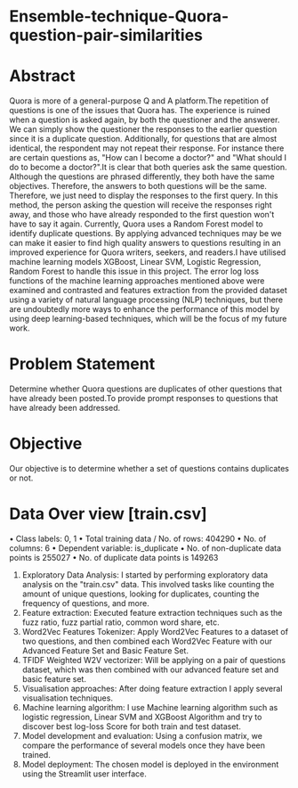 # Ensemble-technique-Quora-question-pair-similarities
# Abstract

Quora is more of a general-purpose Q and A platform.The repetition of questions is one of the issues that Quora has. The experience is ruined when a question is asked again, by both the questioner and the answerer. We can simply show the questioner the responses to the earlier question since it is a duplicate question. Additionally, for questions that are almost identical, the respondent may not repeat their response.
For instance there are certain questions as, "How can I become a doctor?" and "What should I do to become a doctor?".It is clear that both queries ask the same question. Although the questions are phrased differently, they both have the same objectives. Therefore, the answers to both questions will be the same. Therefore, we just need to display the responses to the first query. In this method, the person asking the question will receive the responses right away, and those who have already responded to the first question won't have to say it again.
Currently, Quora uses a Random Forest model to identify duplicate questions. By applying advanced techniques may be we can make it easier to find high quality answers to questions resulting in an improved experience for Quora writers, seekers, and readers.I have utilised machine learning models XGBoost, Linear SVM, Logistic Regression, Random Forest to handle this issue in this project. The error log loss functions of the machine learning approaches mentioned above were examined and contrasted and features extraction from the provided dataset using a variety of natural language processing (NLP) techniques, but there are undoubtedly more ways to enhance the performance of this model by using deep learning-based techniques, which will be the focus of my future work.
# Problem Statement
Determine whether Quora questions are duplicates of other questions that have already been posted.To provide prompt responses to questions that have already been addressed.
# Objective 
Our objective is to determine whether a set of questions contains duplicates or not.

# Data Over view [train.csv]

•	Class labels: 0, 1 
•	Total training data / No. of rows: 404290 
•	No. of columns: 6 
•	Dependent variable: is_duplicate 
•	No. of non-duplicate data points is 255027 
•	No. of duplicate data points is 149263 
1.	Exploratory Data Analysis: I started by performing exploratory data analysis on the "train.csv" data. This involved tasks like counting the amount of unique questions, looking for duplicates, counting the frequency of questions, and more. 
2.	Feature extraction: Executed feature extraction techniques such as the fuzz ratio, fuzz partial ratio, common word share, etc.
3.	Word2Vec Features Tokenizer: Apply Word2Vec Features to a dataset of two questions, and then combined each Word2Vec Feature with our Advanced Feature Set and Basic Feature Set. 
4.	TFIDF Weighted W2V vectorizer: Will be applying on a pair of questions dataset, which was then combined with our advanced feature set and basic feature set.
5.	Visualisation approaches: After doing feature extraction I apply several visualisation techniques.
6.	Machine learning algorithm: I use Machine learning algorithm such as logistic regression, Linear SVM and XGBoost Algorithm and try to discover best log-loss Score for both train and test dataset.
7.	Model development and evaluation: Using a confusion matrix, we compare the performance of several models once they have been trained.
8.	Model deployment: The chosen model is deployed in the environment using the Streamlit user interface.

